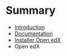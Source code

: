 # Summary

* [Introduction](README.md)
* [Documentation](documentation.md)
* [Installer Open edX](installer-open-edx.md)
* Open edX

